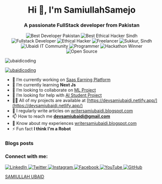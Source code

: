 <h1 align="center">Hi 👋, I'm SamiullahSamejo</h1>
<h3 align="center">A passionate FullStack developer from Pakistan</h3>

<!-- Added 10 badges here -->
<p align="center">
  <img src="https://img.shields.io/badge/Best_Developer_in_Pakistan-Yes-brightgreen" alt="Best Developer Pakistan">
  <img src="https://img.shields.io/badge/Best_Ethical_Hacker_in_Sindh-Yes-blue" alt="Best Ethical Hacker Sindh">
  <img src="https://img.shields.io/badge/Fullstack_Developer-Expert-ff69b4" alt="Fullstack Developer">
  <img src="https://img.shields.io/badge/Ethical_Hacker-Professional-red" alt="Ethical Hacker">
  <img src="https://img.shields.io/badge/Freelancer-Available-success" alt="Freelancer">
  <img src="https://img.shields.io/badge/Location-Sukkur,_Sindh-orange" alt="Sukkur, Sindh">
  <img src="https://img.shields.io/badge/Co_Founder-Ubaidi_IT_Community-9cf" alt="Ubaidi IT Community">
  <img src="https://img.shields.io/badge/Programmer-Python,_JS,_Java-yellow" alt="Programmer">
  <img src="https://img.shields.io/badge/Hackathon_Winner-3_times-purple" alt="Hackathon Winner">
  <img src="https://img.shields.io/badge/Open_Source-Contributor-lightgrey" alt="Open Source">
</p>

<p align="left"> 
  <img src="https://komarev.com/ghpvc/?username=ubaidicoding&label=Profile%20views&color=0e75b6&style=flat" alt="ubaidicoding" /> 
</p>

<p align="left"> <a href="https://github.com/ryo-ma/github-profile-trophy"><img src="https://github-profile-trophy.vercel.app/?username=ubaidicoding" alt="ubaidicoding" /></a> </p>

- 🔭 I’m currently working on [Saas Earning Platform](Working)
- 🌱 I’m currently learning **Next Js**
- 👯 I’m looking to collaborate on [ML Project](mailto:devsamiubaidi@gmail.com)
- 🤝 I’m looking for help with [AI Student Project](mailto:devsamiubaidi@gmail.com)
- 👨‍💻 All of my projects are available at [https://devsamiubaidi.netlify.app/](https://devsamiubaidi.netlify.app/)
- 📝 I regularly write articles on [writersamiubaidi.blogspot.com](https://writersamiubaidi.blogspot.com)
- 📫 How to reach me **devsamiubaidi@gmail.com**
- 📄 Know about my experiences [writersamiubaidi.blogspot.com](https://writersamiubaidi.blogspot.com)
- ⚡ Fun fact **I think I'm a Robot**

### Blogs posts
<!-- BLOG-POST-LIST:START -->
<!-- BLOG-POST-LIST:END -->

<h3 align="left">Connect with me:</h3>
<p align="left">
  <!-- Social Media Links -->
  <a href="https://linkedin.com/in/samiullah-ubaid-998361269" target="_blank">
    <img src="https://img.shields.io/badge/LinkedIn-0077B5?style=for-the-badge&logo=linkedin&logoColor=white" alt="LinkedIn">
  </a>
  <a href="https://twitter.com/yourusername" target="_blank">
    <img src="https://img.shields.io/badge/Twitter-1DA1F2?style=for-the-badge&logo=twitter&logoColor=white" alt="Twitter">
  </a>
  <a href="https://instagram.com/samiubaidi" target="_blank">
    <img src="https://img.shields.io/badge/Instagram-E4405F?style=for-the-badge&logo=instagram&logoColor=white" alt="Instagram">
  </a>
  <a href="https://facebook.com/samisamejo" target="_blank">
    <img src="https://img.shields.io/badge/Facebook-1877F2?style=for-the-badge&logo=facebook&logoColor=white" alt="Facebook">
  </a>
  <a href="https://www.youtube.com/channel/UCAGGHUzh8q0uoLZdaOYTKyQ" target="_blank">
    <img src="https://img.shields.io/badge/YouTube-FF0000?style=for-the-badge&logo=youtube&logoColor=white" alt="YouTube">
  </a>
  <a href="https://github.com/ubaidicoding" target="_blank">
    <img src="https://img.shields.io/badge/GitHub-100000?style=for-the-badge&logo=github&logoColor=white" alt="GitHub">
  </a>
</p>

<!-- LinkedIn Profile Badge -->
<div class="badge-base LI-profile-badge" data-locale="en_US" data-size="medium" data-theme="light" data-type="HORIZONTAL" data-vanity="samiullah-ubaid-998361269" data-version="v1">
  <a class="badge-base__link LI-simple-link" href="https://pk.linkedin.com/in/samiullah-ubaid-998361269">SAMIULLAH UBAID</a>
</div>
